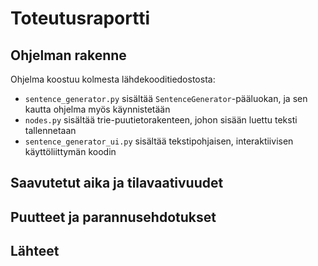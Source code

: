 # Toteutusraportti

## Ohjelman rakenne

Ohjelma koostuu kolmesta lähdekooditiedostosta:
* `sentence_generator.py` sisältää `SentenceGenerator`-pääluokan, ja sen kautta ohjelma myös käynnistetään
* `nodes.py` sisältää trie-puutietorakenteen, johon sisään luettu teksti tallennetaan
* `sentence_generator_ui.py` sisältää tekstipohjaisen, interaktiivisen käyttöliittymän koodin

## Saavutetut aika ja tilavaativuudet

## Puutteet ja parannusehdotukset

## Lähteet

